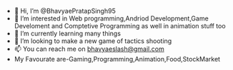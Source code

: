 - 👋 Hi, I’m @BhavyaePratapSingh95
- 👀 I’m interested in Web programming,Andriod Development,Game Develoment and Comptetive Programming as well in animation stuff too
- 🌱 I’m currently learning many things
- 💞️ I’m looking to make a new game of tactics shooting
- 📫 You can reach me on bhavyaeslash@gmail.com
- My Favourate are-Gaming,Programming,Animation,Food,StockMarket

<!---
BhavyaePratapSingh95/BhavyaePratapSingh95 is a ✨ special ✨ repository because its `README.md` (this file) appears on your GitHub profile.
You can click the Preview link to take a look at your changes.
--->
